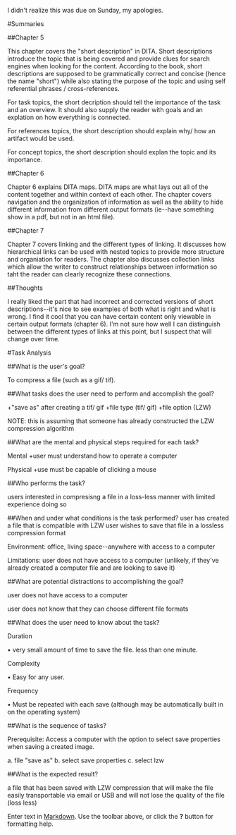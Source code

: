 I didn't realize this was due on Sunday, my apologies.

#Summaries

##Chapter 5

This chapter covers the "short description" in DITA. Short descriptions introduce the topic that is being covered and provide clues for search engines when looking for the content. According to the book, short descriptions are supposed to be grammatically correct and concise (hence the name "short") while also stating the purpose of the topic and using self referential phrases / cross-references. 

For task topics, the short decription should tell the importance of the task and an overview. It should also supply the reader with goals and an explation on how everything is connected.

For references topics, the short description should explain why/ how an artifact would be used.

For concept topics, the short description should explan the topic and its importance.

##Chapter 6

Chapter 6 explains DITA maps. DITA maps are what lays out all of the content together and within context of each other. The chapter covers navigation and the organization of information as well as the ability to hide different information from different output formats (ie--have something show in a pdf, but not in an html file).


##Chapter 7

Chapter 7 covers linking and the different types of linking. It discusses how hierarchical links can be used with nested topics to provide more structure and organiation for readers. The chapter also discusses collection links which allow the writer to construct relationships between information so taht the reader can clearly recognize these connections.

##Thoughts

I really liked the part that had incorrect and corrected versions of short descriptions--it's nice to see examples of both what is right and what is wrong. I find it cool that you can have certain content only viewable in certain output formats (chapter 6). I'm not sure how well I can distinguish between the different types of links at this point, but I suspect that will change over time.

#Task Analysis

##What is the user's goal?

To compress a file (such as a gif/ tif).

##What tasks does the user need to perform and accomplish the goal?

+"save as" after creating a tif/ gif
+file type (tif/ gif)
+file option (LZW)

NOTE: this is assuming that someone has already constructed the LZW compression algorithm

##What are the mental and physical steps required for each task?

Mental
+user must understand how to operate a computer 

Physical
+use must be capable of clicking a mouse

##Who performs the task?

users interested in compresisng a file in a loss-less manner with limited experience doing so

##When and under what conditions is the task performed?
user has created a file that is compatible with LZW
user wishes to save that file in a lossless compression format

Environment:
office, living space--anywhere with access to a computer

Limitations:
user does not have access to a computer (unlikely, if they've already created a computer file and are looking to save it)


##What are potential distractions to accomplishing the goal?

user does not have access to a computer

user does not know that they can choose different file formats



##What does the user need to know about the task?

Duration

• very small amount of time to save the file. less than one minute.

Complexity

• Easy for any user.

Frequency

• Must be repeated with each save (although may be automatically built in on the operating system)

##What is the sequence of tasks?

Prerequisite: Access a computer with the option to select save properties when saving a created image.

a. file "save as"
b. select save properties 
c. select lzw


##What is the expected result?

a file that has been saved with LZW compression that will make the file easily transportable via email or USB and will not lose the quality of the file (loss less)

Enter text in [Markdown](http://daringfireball.net/projects/markdown/). Use the toolbar above, or click the **?** button for formatting help.
